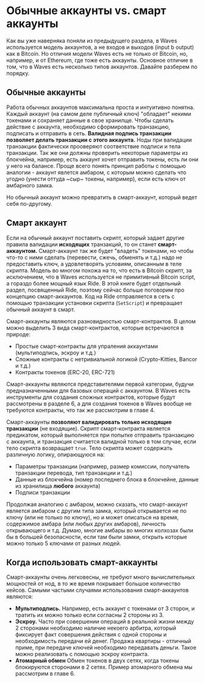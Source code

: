 # Обычные аккаунты vs. смарт аккаунты

Как вы уже наверняка поняли из предыдущего раздела, в Waves используется модель аккаунтов, а не входов и выходов (input b output) как в Bitcoin. Но отличия модели Waves есть не только от Bitcoin, но, например, и от Ethereum, где тоже есть аккаунты. Основное отличие в том, что в Waves есть несколько типов аккаунтов. Давайте разберем по порядку.

## Обычные аккаунты

Работа обычных аккаунтов максимальна проста и интуитивно понятна. Каждый аккаунт (на самом деле публичный ключ) "обладает" некими токенами и сохраняет данные в свое хранилще. Чтобы сделать действие с аккаунта, необходимо сформировать транзакцию, подписать и отправить в сеть. **Валидная подпись транзакции позволяет делать транзакции с этого аккаунта.** Ноды при валидации транзакции фактически прооверяют соответствие подписи и тела транзакции. Так же они должны проверить некоторые параметры из блокчейна, например, есть аккаунт хочет отправить токены, есть ли они у него на балансе. Проще всего понять принцип работы с помощью аналогии - аккаунт явлется амбаром, с которым можно сделать что угодно (унести оттуда ~сыр~ токены, например), если есть ключ от амбарного замка.

Но обычный аккаунт можно превратить в смарт-аккаунт, который ведет себя по-другому.

## Смарт аккаунт

Если на обычный аккаунт поставить скрипт, который задает другие правила валидации **исходящих** транзакций, то он станет **смарт-аккаунтом.** Смарт-аккаунт так же будет "владеть" токенами, но чтобы что-то с ними сделать (перевести, сжечь, обменять и т.д.) надо не предоставить ключ, а удовлетворять условиям, описанным в теле скрипта. Модель во многом похожа на то, что есть в Bitcoin скрипт, за исключением, что в Waves используется не примитивный Bitcoin script, а гораздо более мощный язык Ride. В этой книге будет отдельный раздел, посвященный Ride, поэтому сейчас больше поговорим про концепцию смарт-аккаунтов. Код на Ride отправляется в сеть с помощью транзакции установки скрипта (`SetScript`) и превращает обычный аккаунт в смарт.

Смарт-аккаунты являются разновидностью смарт-контрактов. В целом можно выделить 3 вида смарт-контрактов, которые встречаются в природе:

- Простые смарт-контракты для упраления аккаунтами (мультиподпись, эскроу и т.д.)
- Сложные контракты с нетривиальной логикой (Crypto-Kitties, Bancor и т.д.)
- Контракты токенов (ERC-20, ERC-721)

Смарт-аккаунты являются представителями первой категории, будучи предназначенными для базовых операций с аккаунтом. В Waves есть инструменты для создания сложных контрактов, которые будут рассмотрены в разделе 6, а для создания токенов в Waves вообще не требуются контракты, что так же рассмотрим в главе 4.

Смарт-аккаунты **позволяют валидировать только исходящие транзакции** (не входящие). Скрипт смарт-контракта является предикатом, который выполняется при попытке отправить транзакцию с аккаунта, и транзакция считается валидной только в том случае, если тело скрипта возвращает `true`. Тело скрипта может содержать различную логику, опирающуюся на:

- Параметры транзакции (например, размер комиссии, получатель транзакции перевода, тип транзакции и т.д.)
- Данные из блокчейна (номер последнего блока в блокчейне, данные из хранилища **любого** аккаунта)
- Подписи транзакции

Продолжая аналогию с амбаром, можно сказать, что смарт-аккаунт является амбаром с другим типа замка, который открывается не по ключу (или не только по ключу), но и может описаться на время, содержимое амбара (или любых других амбаров), личность открывающего и т.д. Думаю, многие амбары во многих колхозах были бы в большей безопасности, если там были замки, открыть которые можно только 5 ключами от разных людей.

## Когда использовать смарт-аккаунты

 Смарт-аккаунты очень легковесны, не требуют много вычислительных мощностей от нод, в то же время покрывает большое количество кейсов. Самыми частыми случаями использования смарт-аккаунтов являются:

- **Мультиподпись.** Например, есть аккаунт с токенами от 3 сторон, и тратить их можно только если согласны 2 стороны из 3.
- **Эскроу.** Часто при совершении операций в реальной жизни между 2 сторонами необходимо наличие некоего арбитра, который фиксирует факт совершения действия с одной стороны и необходимость передачи ей денег. Продажа квартиры - отличный приме, при передаче ключей необходимо передавать деньги. Такое можно реализовать с помощью эскроу контракта.
- **Атомарный обмен** Обмен токенов в двух сетях, когда токены блокируются сторонами в 2 сетях. Пример атомарного обмена мы рассмотрим в главе 6.
